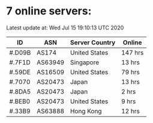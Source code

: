 # 7 online servers:

Latest update at: Wed Jul 15 19:10:13 UTC 2020

| ID | ASN | Server Country | Online |
| -- | --- | -------------- | ------ |
| #.D09B | AS174 | United States | 147 hrs |
| #.7F1D | AS63949 | Singapore | 13 hrs |
| #.59DE | AS16509 | United States | 79 hrs |
| #.7070 | AS20473 | Japan | 13 hrs |
| #.8DA5 | AS20473 | Japan | 2 hrs |
| #.BEB0 | AS20473 | United States | 9 hrs |
| #.33B9 | AS63888 | Hong Kong | 12 hrs |


